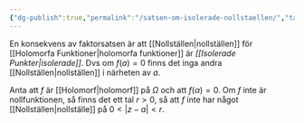 ```yaml
---
{"dg-publish":true,"permalink":"/satsen-om-isolerade-nollstaellen/","tags":["funktionsteori"]}
---
```


En konsekvens av faktorsatsen är att [[Nollställen\|nollställen]] för [[Holomorfa Funktioner\|holomorfa funktioner]] är *[[Isolerade Punkter\|isolerade]]*. Dvs om $f(a)=0$ finns det inga andra [[Nollställen\|nollställen]] i närheten av $a$.

Anta att $f$ är [[Holomorf\|holomorf]] på $\Omega$ och att $f(\alpha)=0$. Om $f$ inte är nollfunktionen,
så finns det ett tal $r>0$, så att $f$ inte har något [[Nollställen\|nollställe]] på $0<|z-a|<r$.
